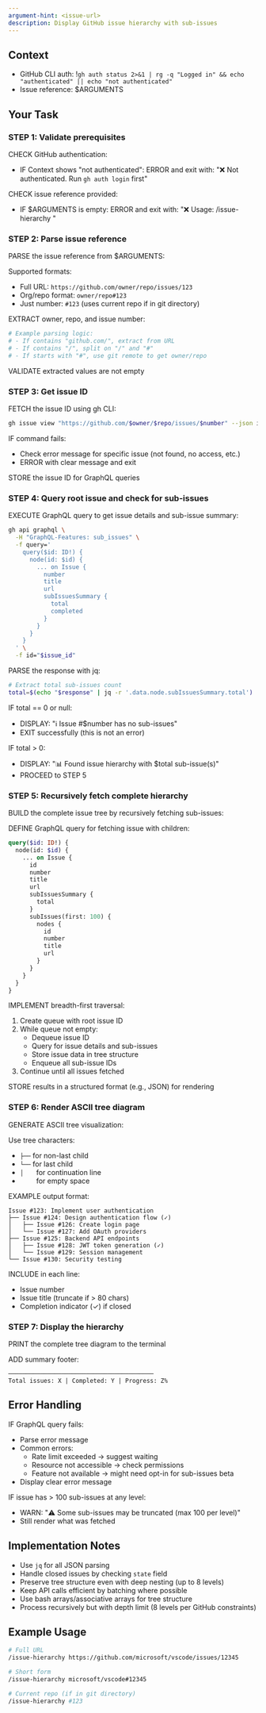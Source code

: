 ```yaml
---
argument-hint: <issue-url>
description: Display GitHub issue hierarchy with sub-issues
---
```


## Context

- GitHub CLI auth: !`gh auth status 2>&1 | rg -q "Logged in" && echo "authenticated" || echo "not authenticated"`
- Issue reference: $ARGUMENTS

## Your Task

### STEP 1: Validate prerequisites

CHECK GitHub authentication:
- IF Context shows "not authenticated": ERROR and exit with: "❌ Not authenticated. Run `gh auth login` first"

CHECK issue reference provided:
- IF $ARGUMENTS is empty: ERROR and exit with: "❌ Usage: /issue-hierarchy <issue-url>"

### STEP 2: Parse issue reference

PARSE the issue reference from $ARGUMENTS:

Supported formats:
- Full URL: `https://github.com/owner/repo/issues/123`
- Org/repo format: `owner/repo#123`
- Just number: `#123` (uses current repo if in git directory)

EXTRACT owner, repo, and issue number:
```bash
# Example parsing logic:
# - If contains "github.com/", extract from URL
# - If contains "/", split on "/" and "#"
# - If starts with "#", use git remote to get owner/repo
```

VALIDATE extracted values are not empty

### STEP 3: Get issue ID

FETCH the issue ID using gh CLI:
```bash
gh issue view "https://github.com/$owner/$repo/issues/$number" --json id --jq '.id'
```

IF command fails:
- Check error message for specific issue (not found, no access, etc.)
- ERROR with clear message and exit

STORE the issue ID for GraphQL queries

### STEP 4: Query root issue and check for sub-issues

EXECUTE GraphQL query to get issue details and sub-issue summary:
```bash
gh api graphql \
  -H "GraphQL-Features: sub_issues" \
  -f query='
    query($id: ID!) {
      node(id: $id) {
        ... on Issue {
          number
          title
          url
          subIssuesSummary {
            total
            completed
          }
        }
      }
    }
  ' \
  -f id="$issue_id"
```

PARSE the response with jq:
```bash
# Extract total sub-issues count
total=$(echo "$response" | jq -r '.data.node.subIssuesSummary.total')
```

IF total == 0 or null:
- DISPLAY: "ℹ️  Issue #$number has no sub-issues"
- EXIT successfully (this is not an error)

IF total > 0:
- DISPLAY: "📊 Found issue hierarchy with $total sub-issue(s)"
- PROCEED to STEP 5

### STEP 5: Recursively fetch complete hierarchy

BUILD the complete issue tree by recursively fetching sub-issues:

DEFINE GraphQL query for fetching issue with children:
```graphql
query($id: ID!) {
  node(id: $id) {
    ... on Issue {
      id
      number
      title
      url
      subIssuesSummary {
        total
      }
      subIssues(first: 100) {
        nodes {
          id
          number
          title
          url
        }
      }
    }
  }
}
```

IMPLEMENT breadth-first traversal:
1. Create queue with root issue ID
2. While queue not empty:
   - Dequeue issue ID
   - Query for issue details and sub-issues
   - Store issue data in tree structure
   - Enqueue all sub-issue IDs
3. Continue until all issues fetched

STORE results in a structured format (e.g., JSON) for rendering

### STEP 6: Render ASCII tree diagram

GENERATE ASCII tree visualization:

Use tree characters:
- `├──` for non-last child
- `└──` for last child
- `│   ` for continuation line
- `    ` for empty space

EXAMPLE output format:
```
Issue #123: Implement user authentication
├── Issue #124: Design authentication flow (✓)
│   ├── Issue #126: Create login page
│   └── Issue #127: Add OAuth providers
├── Issue #125: Backend API endpoints
│   ├── Issue #128: JWT token generation (✓)
│   └── Issue #129: Session management
└── Issue #130: Security testing
```

INCLUDE in each line:
- Issue number
- Issue title (truncate if > 80 chars)
- Completion indicator (✓) if closed

### STEP 7: Display the hierarchy

PRINT the complete tree diagram to the terminal

ADD summary footer:
```
─────────────────────────────────────────
Total issues: X | Completed: Y | Progress: Z%
```

## Error Handling

IF GraphQL query fails:
- Parse error message
- Common errors:
  - Rate limit exceeded → suggest waiting
  - Resource not accessible → check permissions
  - Feature not available → might need opt-in for sub-issues beta
- Display clear error message

IF issue has > 100 sub-issues at any level:
- WARN: "⚠️  Some sub-issues may be truncated (max 100 per level)"
- Still render what was fetched

## Implementation Notes

- Use `jq` for all JSON parsing
- Handle closed issues by checking `state` field
- Preserve tree structure even with deep nesting (up to 8 levels)
- Keep API calls efficient by batching where possible
- Use bash arrays/associative arrays for tree structure
- Process recursively but with depth limit (8 levels per GitHub constraints)

## Example Usage

```bash
# Full URL
/issue-hierarchy https://github.com/microsoft/vscode/issues/12345

# Short form
/issue-hierarchy microsoft/vscode#12345

# Current repo (if in git directory)
/issue-hierarchy #123
```
